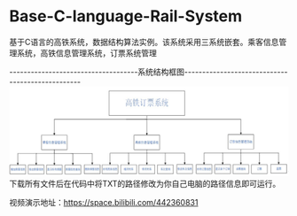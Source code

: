 # Base-C-language-Rail-System
基于C语言的高铁系统，数据结构算法实例。该系统采用三系统嵌套。乘客信息管理系统，高铁信息管理系统，订票系统管理

------------------------------------系统结构框图-------------------------------------------------
![image](https://github.com/xuzhihaoup/Base-C-language-Rail-System/blob/main/11111.jpg)
下载所有文件后在代码中将TXT的路径修改为你自己电脑的路径信息即可运行。

视频演示地址：https://space.bilibili.com/442360831
